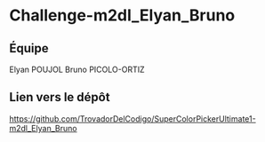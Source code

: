 # Challenge-m2dl_Elyan_Bruno

## Équipe

Elyan POUJOL
Bruno PICOLO-ORTIZ

## Lien vers le dépôt

https://github.com/TrovadorDelCodigo/SuperColorPickerUltimate1-m2dl_Elyan_Bruno


